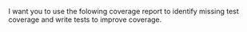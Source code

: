 I want you to use the folowing coverage report to identify missing test coverage
and write tests to improve coverage.

